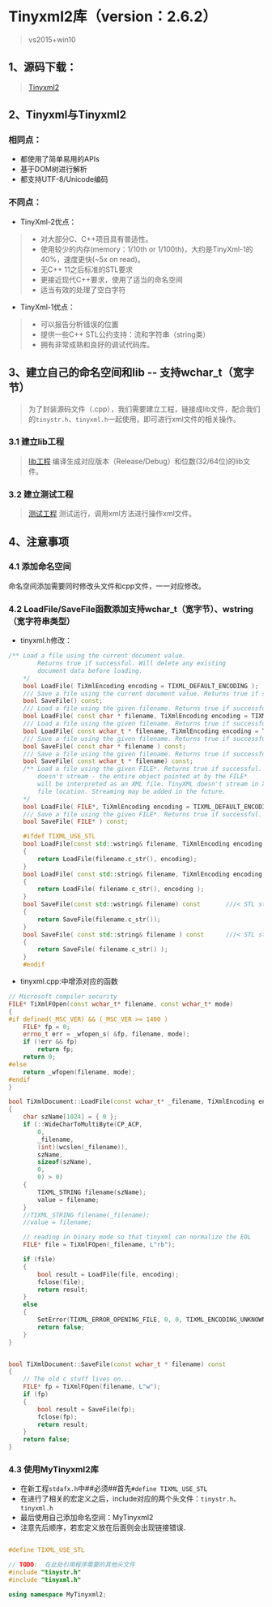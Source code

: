 # Tinyxml2库（version：2.6.2）
>vs2015+win10
## 1、源码下载：
>[Tinyxml2](https://sourceforge.net/projects/tinyxml/files/latest/download)

## 2、Tinyxml与Tinyxml2

### 相同点：

* 都使用了简单易用的APIs
* 基于DOM树进行解析
* 都支持UTF-8/Unicode编码

### 不同点：

* TinyXml-2优点：
>* 对大部分C、C++项目具有普适性。
>* 使用较少的内存(memory：1/10th or 1/100th)，大约是TinyXml-1的40%，速度更快(~5x on read)。
>* 无C++ 11之后标准的STL要求
>* 更接近现代C++要求，使用了适当的命名空间
>* 适当有效的处理了空白字符

* TinyXml-1优点：
>* 可以报告分析错误的位置
>* 提供一些C++ STL公约支持：流和字符串（string类）
>* 拥有非常成熟和良好的调试代码库。

## 3、建立自己的命名空间和lib -- 支持wchar_t（宽字节）
>为了封装源码文件（.cpp），我们需要建立工程，链接成lib文件，配合我们的```tinystr.h```、```tinyxml.h```一起使用，即可进行xml文件的相关操作。

### 3.1 建立lib工程
>[lib工程](https://github.com/cbhust8025/C-Learn/tree/master/MyTinyxml2/MyTinyxml2Code)
编译生成对应版本（Release/Debug）和位数(32/64位)的lib文件。

### 3.2 建立测试工程
>[测试工程](https://github.com/cbhust8025/C-Learn/tree/master/MyTinyxml2/MyTinyxml2TestCode)
测试运行，调用xml方法进行操作xml文件。

## 4、注意事项

### 4.1 添加命名空间
命名空间添加需要同时修改头文件和cpp文件，一一对应修改。

### 4.2 LoadFile/SaveFile函数添加支持wchar_t（宽字节）、wstring（宽字符串类型）
* tinyxml.h修改：
```C++
/** Load a file using the current document value.
		Returns true if successful. Will delete any existing
		document data before loading.
	*/
	bool LoadFile( TiXmlEncoding encoding = TIXML_DEFAULT_ENCODING );
	/// Save a file using the current document value. Returns true if successful.
	bool SaveFile() const;
	/// Load a file using the given filename. Returns true if successful.
	bool LoadFile( const char * filename, TiXmlEncoding encoding = TIXML_DEFAULT_ENCODING );
	/// Load a file using the given filename. Returns true if successful.
	bool LoadFile( const wchar_t * filename, TiXmlEncoding encoding = TIXML_DEFAULT_ENCODING);
	/// Save a file using the given filename. Returns true if successful.
	bool SaveFile( const char * filename ) const;
	/// Save a file using the given filename. Returns true if successful.
	bool SaveFile( const wchar_t * filename) const;
	/** Load a file using the given FILE*. Returns true if successful. Note that this method
		doesn't stream - the entire object pointed at by the FILE*
		will be interpreted as an XML file. TinyXML doesn't stream in XML from the current
		file location. Streaming may be added in the future.
	*/
	bool LoadFile( FILE*, TiXmlEncoding encoding = TIXML_DEFAULT_ENCODING );
	/// Save a file using the given FILE*. Returns true if successful.
	bool SaveFile( FILE* ) const;

	#ifdef TIXML_USE_STL
	bool LoadFile(const std::wstring& filename, TiXmlEncoding encoding = TIXML_DEFAULT_ENCODING)			///< STL std::string version.
	{
		return LoadFile(filename.c_str(), encoding);
	}
	bool LoadFile( const std::string& filename, TiXmlEncoding encoding = TIXML_DEFAULT_ENCODING )			///< STL std::string version.
	{
		return LoadFile( filename.c_str(), encoding );
	}
	bool SaveFile(const std::wstring& filename) const		///< STL std::string version.
	{
		return SaveFile(filename.c_str());
	}
	bool SaveFile( const std::string& filename ) const		///< STL std::string version.
	{
		return SaveFile( filename.c_str() );
	}
	#endif
```

* tinyxml.cpp:中增添对应的函数
```C++
// Microsoft compiler security
FILE* TiXmlFOpen(const wchar_t* filename, const wchar_t* mode)
{
#if defined(_MSC_VER) && (_MSC_VER >= 1400 )
	FILE* fp = 0;
	errno_t err = _wfopen_s( &fp, filename, mode);
	if (!err && fp)
		return fp;
	return 0;
#else
	return _wfopen(filename, mode);
#endif
}

```
```C++
bool TiXmlDocument::LoadFile(const wchar_t* _filename, TiXmlEncoding encoding)
{
	char szName[1024] = { 0 };
	if (::WideCharToMultiByte(CP_ACP,
		0,
		_filename,
		(int)(wcslen(_filename)),
		szName,
		sizeof(szName),
		0,
		0) > 0)
	{
		TIXML_STRING filename(szName);
		value = filename;
	}
	//TIXML_STRING filename(_filename);
	//value = filename;

	// reading in binary mode so that tinyxml can normalize the EOL
	FILE* file = TiXmlFOpen(_filename, L"rb");

	if (file)
	{
		bool result = LoadFile(file, encoding);
		fclose(file);
		return result;
	}
	else
	{
		SetError(TIXML_ERROR_OPENING_FILE, 0, 0, TIXML_ENCODING_UNKNOWN);
		return false;
	}
}
```
```C++

bool TiXmlDocument::SaveFile(const wchar_t * filename) const
{
	// The old c stuff lives on...
	FILE* fp = TiXmlFOpen(filename, L"w");
	if (fp)
	{
		bool result = SaveFile(fp);
		fclose(fp);
		return result;
	}
	return false;
}

```

### 4.3 使用MyTinyxml2库
* 在新工程```stdafx.h```中##必须##首先```#define TIXML_USE_STL```
* 在进行了相关的宏定义之后，include对应的两个头文件：```tinystr.h```、```tinyxml.h```
* 最后使用自己添加命名空间：MyTinyxml2
* 注意先后顺序，若宏定义放在后面则会出现链接错误.
```C++

#define TIXML_USE_STL

// TODO:  在此处引用程序需要的其他头文件
#include "tinystr.h"
#include "tinyxml.h"

using namespace MyTinyxml2;
```

